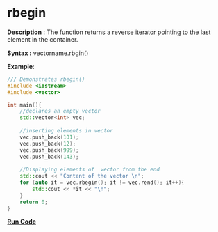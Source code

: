 # rbegin

**Description** : The function returns a reverse iterator pointing to the last element in the container.

**Syntax :** vectorname.rbgin()

**Example**:
```cpp
/// Demonstrates rbegin() 
#include <iostream>
#include <vector>

int main(){
    //declares an empty vector
    std::vector<int> vec;
    
    //inserting elements in vector
    vec.push_back(101);
    vec.push_back(12);
    vec.push_back(999);
    vec.push_back(143);
  
    //Displaying elements of  vector from the end
    std::cout << "Content of the vector \n";
    for (auto it = vec.rbegin(); it != vec.rend(); it++){ 
        std::cout << *it << "\n";
    }
    return 0;
}

```
**[Run Code](https://rextester.com/ZJPG53873)**

